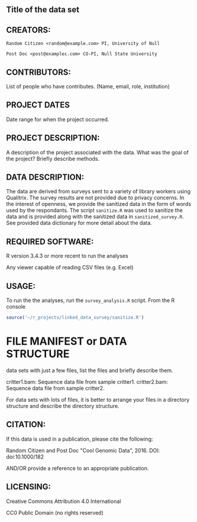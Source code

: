 ## Title of the data set

## CREATORS:

    Random Citizen <random@example.com> PI, University of Null
    
    Post Doc <post@examplec.com> CO-PI, Null State University
    
    
## CONTRIBUTORS: 

List of people who have contributes. (Name, email, role, institution)


## PROJECT DATES

Date range for when the project occurred.


## PROJECT DESCRIPTION:  

A description of the project associated with the data. What was the goal of the project? Briefly describe methods.


## DATA DESCRIPTION:

The data are derived from surveys sent to a variety of library workers using Qualitrix. 
The survey results are not provided due to privacy concerns. In the interest of openness,
we provide the sanitized data in the form of words used by the respondants. The script
`sanitize.R` was used to sanitize the data and is provided along with the sanitized data
in `sanitized_survey.R`. See provided data dictionary for more detail about the data.
    
## REQUIRED SOFTWARE:

R version 3.4.3 or more recent to run the analyses
    
Any viewer capable of reading CSV files (e.g. Excel)


## USAGE:
To run the the analyses, run the `survey_analysis.R` script. From the R console
    
```R
source('~/r_projects/linked_data_survey/sanitize.R')
```


# FILE MANIFEST or DATA STRUCTURE
    
data sets with just a few files, list the files and briefly describe them.
   
critter1.bam: Sequence data file from sample critter1. 
critter2.bam: Sequence data file from sample critter2.
    
For data sets with lots of files, it is better to arrange your files in a directory
structure and describe the directory structure.


## CITATION: 

If this data is used in a publication, please cite the following:
    
Random Citizen and Post Doc "Cool Genomic Data", 2016. DOI: doi:10.1000/182
    
AND/OR provide a reference to an appropriate publication.
    
## LICENSING: 
    
Creative Commons Attribution 4.0 International
    
CC0 Public Domain (no rights reserved)

